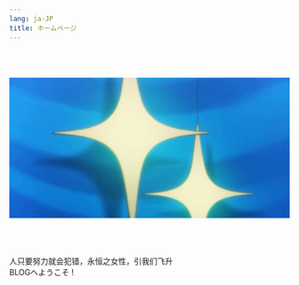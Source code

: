 ```yaml
---
lang: ja-JP
title: ホームページ
---
```


<img src="/top.jpg" style="margin-top:50px;margin-bottom:50px;" />

人只要努力就会犯错，永恒之女性，引我们飞升  
BLOGへようこそ !
